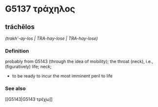 # G5137 τράχηλος

## tráchēlos

_(trakh'-ay-los | TRA-hay-lose | TRA-hay-lose)_

### Definition

probably from G5143 (through the idea of mobility); the throat (neck), i.e., (figuratively) life; neck; 

- to be ready to incur the most imminent peril to life

### See also

[[G5143|G5143 τρέχω]]
